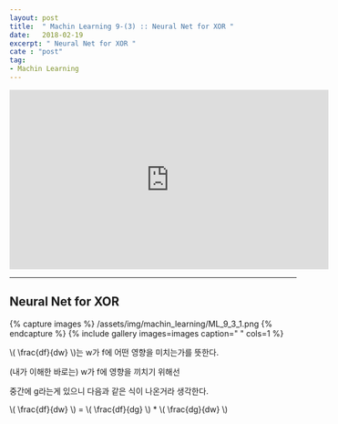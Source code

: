 ```yaml
---
layout: post
title:  " Machin Learning 9-(3) :: Neural Net for XOR "
date:   2018-02-19
excerpt: " Neural Net for XOR "
cate : "post"
tag:
- Machin Learning
---
```


<iframe width="560" height="315" src="https://www.youtube.com/embed/oFGHOsAYiz0" frameborder="0" allow="autoplay; encrypted-media" allowfullscreen></iframe>


---


## Neural Net for XOR

{% capture images %}
/assets/img/machin_learning/ML_9_3_1.png
{% endcapture %}
{% include gallery images=images caption=" " cols=1 %}



\\( \frac{df}{dw} \\)는 w가 f에 어떤 영향을 미치는가를 뜻한다.

(내가 이해한 바로는) w가 f에 영향을 끼치기 위해선

중간에 g라는게 있으니 다음과 같은 식이 나온거라 생각한다. 

\\( \frac{df}{dw} \\) = \\( \frac{df}{dg} \\) * \\( \frac{dg}{dw} \\)

